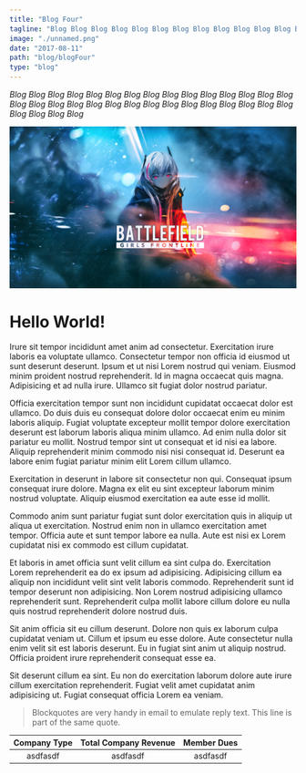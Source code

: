```yaml
---
title: "Blog Four"
tagline: "Blog Blog Blog Blog Blog Blog Blog Blog Blog Blog Blog Blog Blog Blog Blog Blog Blog Blog Blog Blog Blog Blog "
image: "./unnamed.png"
date: "2017-08-11"
path: "blog/blogFour"
type: "blog"
---
```


_Blog Blog Blog Blog Blog Blog Blog Blog Blog Blog Blog Blog Blog Blog Blog Blog Blog Blog Blog Blog Blog Blog Blog Blog Blog Blog Blog Blog Blog Blog Blog Blog Blog Blog_

![none](./d.jpg)

# Hello World!

Irure sit tempor incididunt amet anim ad consectetur. Exercitation irure laboris ea voluptate ullamco. Consectetur tempor non officia id eiusmod ut sunt deserunt deserunt. Ipsum et ut nisi Lorem nostrud qui veniam.
Eiusmod minim proident nostrud reprehenderit. Id in magna occaecat quis magna. Adipisicing et ad nulla irure. Ullamco sit fugiat dolor nostrud pariatur.

Officia exercitation tempor sunt non incididunt cupidatat occaecat dolor est ullamco. Do duis duis eu consequat dolore dolor occaecat enim eu minim laboris aliquip. Fugiat voluptate excepteur mollit tempor dolore exercitation deserunt est laborum laboris aliqua minim ullamco. Ad enim nulla dolor sit pariatur eu mollit. Nostrud tempor sint ut consequat et id nisi ea labore. Aliquip reprehenderit minim commodo nisi nisi consequat id. Deserunt ea labore enim fugiat pariatur minim elit Lorem cillum ullamco.

Exercitation in deserunt in labore sit consectetur non qui. Consequat ipsum consequat irure dolore. Magna ex elit eu sint excepteur laborum minim nostrud voluptate. Aliquip eiusmod exercitation ea aute esse id mollit.

Commodo anim sunt pariatur fugiat sunt dolor exercitation quis in aliquip ut aliqua ut exercitation. Nostrud enim non in ullamco exercitation amet tempor. Officia aute et sunt tempor labore ea nulla. Aute est nisi ex Lorem cupidatat nisi ex commodo est cillum cupidatat.

Et laboris in amet officia sunt velit cillum ea sint culpa do. Exercitation Lorem reprehenderit ea do ex ipsum ad adipisicing. Adipisicing cillum ea aliquip non incididunt velit sint velit laboris commodo. Reprehenderit sunt id tempor deserunt non adipisicing. Non Lorem nostrud adipisicing ullamco reprehenderit sunt. Reprehenderit culpa mollit labore cillum dolore eu nulla quis nostrud reprehenderit dolore nostrud duis.

Sit anim officia sit eu cillum deserunt. Dolore non quis ex laborum culpa cupidatat veniam ut. Cillum et ipsum eu esse dolore. Aute consectetur nulla enim velit sit est laboris deserunt. Eu in fugiat sint anim ut aliquip nostrud. Officia proident irure reprehenderit consequat esse ea.

Sit deserunt cillum ea sint. Eu non do exercitation laborum dolore aute irure cillum exercitation reprehenderit. Fugiat velit amet cupidatat anim adipisicing ut. Fugiat consequat officia Lorem ea veniam.


> Blockquotes are very handy in email to emulate reply text.
> This line is part of the same quote.

| Company Type | Total Company Revenue | Member Dues |
| :----------: | :-------------------: | :---------: |
| asdfasdf     | asdfasdf              | asdfasdf    |